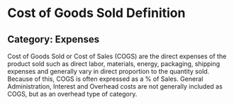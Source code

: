 # Cost of Goods Sold Definition
## Category: Expenses
Cost of Goods Sold or Cost of Sales (COGS) are the direct expenses of the product sold such as direct labor, materials, energy, packaging, shipping expenses and generally vary in direct proportion to the quantity sold.
Because of this, COGS is often expressed as a % of Sales.
General Administration, Interest and Overhead costs are not generally included as COGS, but as an overhead type of category.
